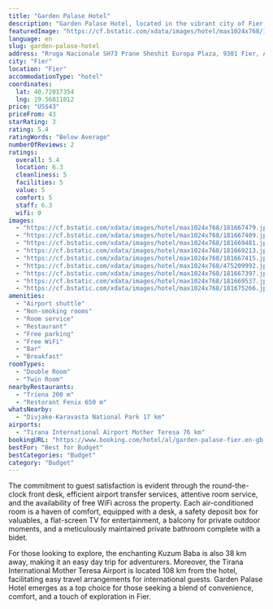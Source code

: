 ```yaml
---
title: "Garden Palase Hotel"
description: "Garden Palase Hotel, located in the vibrant city of Fier, just 38 km away from the historic Independence Square, stands out as a beacon of comfort and convenience for travelers."
featuredImage: "https://cf.bstatic.com/xdata/images/hotel/max1024x768/181667479.jpg?k=c70703dc218849c181d034ce464d40a03ccbc69b88c1ada2fa743439d0bfc175&o=&hp=1"
language: en
slug: garden-palase-hotel
address: "Rruga Nacionale SH73 Prane Sheshit Europa Plaza, 9301 Fier, Albania"
city: "Fier"
location: "Fier"
accommodationType: "hotel"
coordinates:
  lat: 40.72017354
  lng: 19.56811012
price: "US$43"
priceFrom: 43
starRating: 3
rating: 5.4
ratingWords: "Below Average"
numberOfReviews: 2
ratings:
  overall: 5.4
  location: 6.3
  cleanliness: 5
  facilities: 5
  value: 5
  comfort: 5
  staff: 6.3
  wifi: 0
images:
  - "https://cf.bstatic.com/xdata/images/hotel/max1024x768/181667479.jpg?k=c70703dc218849c181d034ce464d40a03ccbc69b88c1ada2fa743439d0bfc175&o=&hp=1"
  - "https://cf.bstatic.com/xdata/images/hotel/max1024x768/181667409.jpg?k=420851f8c35ccca84a6805a6af393b8deaa24150576c61cda4490a53b878cd0a&o=&hp=1"
  - "https://cf.bstatic.com/xdata/images/hotel/max1024x768/181669481.jpg?k=eef9fa2c5ee8563cc7fd1fcf059f5245f0a4efcf437e61a6f8e9f0d8ea75ecca&o=&hp=1"
  - "https://cf.bstatic.com/xdata/images/hotel/max1024x768/181669213.jpg?k=b0c926174869e15293e5f95f00a144c00fefd40de61f5e31c3665e5fd4063fb9&o=&hp=1"
  - "https://cf.bstatic.com/xdata/images/hotel/max1024x768/181667415.jpg?k=a045588d58563ea2517a19bdbdd72ce9e4ccb7563904568dc9fbe18730b69e5b&o=&hp=1"
  - "https://cf.bstatic.com/xdata/images/hotel/max1024x768/475209992.jpg?k=d7164e83fd420b50a7a9d3150f655e7a3d67680f6d6ce4e49856578b21191bb9&o=&hp=1"
  - "https://cf.bstatic.com/xdata/images/hotel/max1024x768/181667397.jpg?k=fe3ddf85218a102300fc53ac4f7ae4c712be7833453747d0800acdf9dc9bd0c2&o=&hp=1"
  - "https://cf.bstatic.com/xdata/images/hotel/max1024x768/181669537.jpg?k=4d7708cf3d5cd618180c00d7bc64e6007d20ba1cf3b24fb76a0a689e8c7e31d8&o=&hp=1"
  - "https://cf.bstatic.com/xdata/images/hotel/max1024x768/181675266.jpg?k=b6bfeb383962217eef9c1511e9016c709f957f97b985efbda51e2e91aef47df9&o=&hp=1"
amenities:
  - "Airport shuttle"
  - "Non-smoking rooms"
  - "Room service"
  - "Restaurant"
  - "Free parking"
  - "Free WiFi"
  - "Bar"
  - "Breakfast"
roomTypes:
  - "Double Room"
  - "Twin Room"
nearbyRestaurants:
  - "Triena 200 m"
  - "Restorant Fenix 650 m"
whatsNearby:
  - "Divjake-Karavasta National Park 17 km"
airports:
  - "Tirana International Airport Mother Teresa 76 km"
bookingURL: "https://www.booking.com/hotel/al/garden-palase-fier.en-gb.html?aid=8035640"
bestFor: "Best for Budget"
bestCategories: "Budget"
category: "Budget"
---
```


The commitment to guest satisfaction is evident through the round-the-clock front desk, efficient airport transfer services, attentive room service, and the availability of free WiFi across the property. Each air-conditioned room is a haven of comfort, equipped with a desk, a safety deposit box for valuables, a flat-screen TV for entertainment, a balcony for private outdoor moments, and a meticulously maintained private bathroom complete with a bidet.

For those looking to explore, the enchanting Kuzum Baba is also 38 km away, making it an easy day trip for adventurers. Moreover, the Tirana International Mother Teresa Airport is located 108 km from the hotel, facilitating easy travel arrangements for international guests. Garden Palase Hotel emerges as a top choice for those seeking a blend of convenience, comfort, and a touch of exploration in Fier.